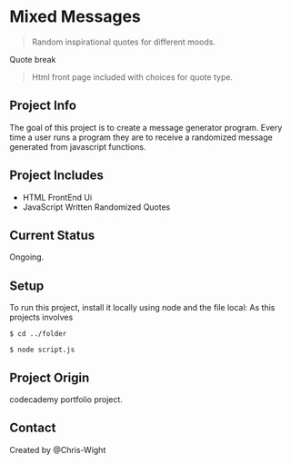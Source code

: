 # Mixed Messages
> Random inspirational quotes for different moods.  

Quote break 

> Html front page included with choices for quote type.

## Project Info
The goal of this project is to create a message generator program.
Every time a user runs a program they are to receive a randomized message
generated from javascript functions.

##  Project Includes
* HTML FrontEnd Ui
* JavaScript Written Randomized Quotes

## Current Status
Ongoing.

## Setup
To run this project, install it locally using node and the file local:
As this projects involves 

```$ cd ../folder```

```$ node script.js```

## Project Origin
codecademy portfolio project.

## Contact
Created by @Chris-Wight